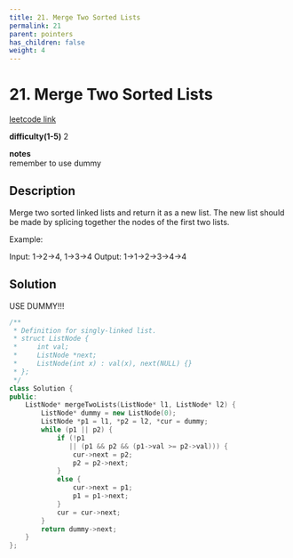 ```yaml
---
title: 21. Merge Two Sorted Lists
permalink: 21
parent: pointers
has_children: false
weight: 4
---
```

# 21. Merge Two Sorted Lists
[leetcode link](https://leetcode.com/problems/merge-two-sorted-lists/)

**difficulty(1-5)** 
2

**notes**   
remember to use dummy

## Description
Merge two sorted linked lists and return it as a new list. The new list should be made by splicing together the nodes of the first two lists.

Example:

Input: 1->2->4, 1->3->4
Output: 1->1->2->3->4->4

## Solution

USE DUMMY!!!

```c++
/**
 * Definition for singly-linked list.
 * struct ListNode {
 *     int val;
 *     ListNode *next;
 *     ListNode(int x) : val(x), next(NULL) {}
 * };
 */
class Solution {
public:
    ListNode* mergeTwoLists(ListNode* l1, ListNode* l2) {
        ListNode* dummy = new ListNode(0);
        ListNode *p1 = l1, *p2 = l2, *cur = dummy;
        while (p1 || p2) {
            if (!p1
               || (p1 && p2 && (p1->val >= p2->val))) {
                cur->next = p2;
                p2 = p2->next;
            }
            else {
                cur->next = p1;
                p1 = p1->next;
            }
            cur = cur->next;
        }
        return dummy->next;
    }
};
```

<!-- 
Default label
{: .label }

Blue label
{: .label .label-blue }

Stable
{: .label .label-green }

New release
{: .label .label-purple }

Coming soon
{: .label .label-yellow }

Deprecated
{: .label .label-red } -->
